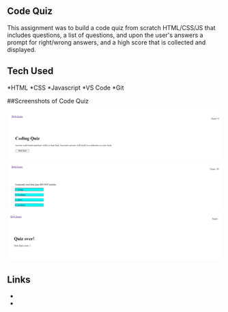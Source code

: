 ## Code Quiz

This assignment was to build a code quiz from scratch HTML/CSS/JS that includes questions, a list of questions, and upon the user's answers a prompt for right/wrong answers, and a high score that is collected and displayed.

## Tech Used

*HTML
*CSS
*Javascript
*VS Code
\*Git

##Screenshots of Code Quiz

![Screenshot1](./assets/images/Screenshot1.PNG "Screenshot1")
![Screenshot2](./assets/images/Screenshot2.PNG "Screenshot2")
![Screenshot3](./assets/images/Screenshot3.PNG "Screenshot3")

## Links

-
-
